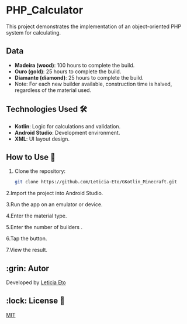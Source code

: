 # PHP_Calculator

This project demonstrates the implementation of an object-oriented PHP system for calculating.

## Data 
- **Madeira (wood)**: 100 hours to complete the build. 
- **Ouro (gold)**: 25 hours to complete the build. 
- **Diamante (diamond)**: 25 hours to complete the build.
- Note: For each new builder available, construction time is halved, regardless of the material used.

## Technologies Used 🛠️
- **Kotlin**: Logic for calculations and validation.
- **Android Studio**: Development environment.
- **XML**: UI layout design.

## How to Use 🚀
1. Clone the repository:
   ```bash
   git clone https://github.com/Leticia-Eto/GKotlin_Minecraft.git

2.Import the project into Android Studio.

3.Run the app on an emulator or device.

4.Enter the material type.

5.Enter the number of builders .

6.Tap the button.

7.View the result.

<h2 id=author>:grin: Autor</h2>

Developed by <a href="www.linkedin.com/in/leticia-eto-filo-candido-a05068304" target="_blank">Leticia Eto</a>

<h2 id=licence>:lock: License 📄</h2>
<a href="https://github.com/Leticia-Eto/PHP_Calculator/blob/main/LICENSE" target="_blank">MIT</a>
